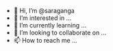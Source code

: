 - 👋 Hi, I’m @saraganga
- 👀 I’m interested in ...
- 🌱 I’m currently learning ...
- 💞️ I’m looking to collaborate on ...
- 📫 How to reach me ...

<!---
saraganga/saraganga is a ✨ special ✨ repository because its `README.md` (this file) appears on your GitHub profile.
You can click the Preview link to take a look at your changes.
--->
